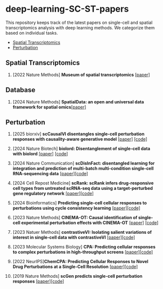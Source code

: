 # deep-learning-SC-ST-papers

This repository keeps track of the latest papers on single-cell and spatial transcriptomics analysis with deep learning methods. We categorize them based on individual tasks.

- [Spatial Transcriptomics](#spatial-transcriptomics)
- [Perturbation](#perturbation)

## Spatial Transcriptomics
1. [2022 Nature Methods] **Museum of spatial transcriptomics** [[paper]](https://www.nature.com/articles/s41592-022-01409-2)

## Database
1. [2024 Nature Methods] **SpatialData: an open and universal data framework for spatial omics**[[paper]](https://www.nature.com/articles/s41592-024-02212-x)

## Perturbation
1. [2025 biorxiv] **scCausalVI disentangles single-cell perturbation responses with causality-aware generative model** [[paper]](https://www.biorxiv.org/content/10.1101/2025.02.02.636136v1) [[code]](https://github.com/ShaokunAn/scCausalVI)

2. [2024 Nature Biotech] **biolord: Disentanglement of single-cell data with biolord** [[paper]](https://www.nature.com/articles/s41587-023-02079-x?fromPaywallRec=true) [[code]](https://github.com/nitzanlab/biolord)

3. [2024 Nature Communication] **scDisInFact: disentangled learning for integration and prediction of multi-batch multi-condition single-cell RNA-sequencing data** [[paper]](https://www.nature.com/articles/s41467-024-45227-w)[[code]](https://github.com/ZhangLabGT/scDisInFact)

4. [2024 Cell Repost Medicine] **scRank: scRank infers drug-responsive cell types from untreated scRNA-seq data using a target-perturbed gene regulatory network** [[paper]](https://www.cell.com/cell-reports-medicine/fulltext/S2666-3791(24)00260-X)[[code]](https://github.com/ZJUFanLab/scRank)

5. [2024 Bioinformatics] **Predicting single-cell cellular responses to perturbations using cycle consistency learning** [[paper]](https://academic.oup.com/bioinformatics/article/40/Supplement_1/i462/7700878)[[code]](https://github.com/hliulab/cycleCDR)

6. [2023 Nature Methods] **CINEMA-OT: Causal identification of single-cell experimental perturbation effects with CINEMA-OT** [[paper]](https://www.nature.com/articles/s41592-023-02040-5) [[code]](https://github.com/vandijklab/CINEMA-OT)

7. [2023 Natuer Methods] **contrastiveVI: Isolating salient variations of interest in single-cell data with contrastiveVI** [[paper]](https://www.nature.com/articles/s41592-023-01955-3)[[code]](https://github.com/suinleelab/contrastiveVI-reproducibility)

8. [2023 Molecular Systems Biology] **CPA: Predicting cellular responses to complex perturbations in high‐throughput screens** [[paper]](https://www.embopress.org/doi/full/10.15252/msb.202211517)[[code]](https://github.com/theislab/cpa)

9. [2022 NeurIPS]**ChemCPA: Predicting Cellular Responses to Novel Drug Perturbations at a Single-Cell Resolution** [[paper]](https://neurips.cc/virtual/2022/poster/53227)[[code]](https://github.com/theislab/chemCPA)

10. [2019 Nature Methods] **scGen predicts single-cell perturbation responses** [[paper]](https://www.nature.com/articles/s41592-019-0494-8)[[code]](https://github.com/theislab/scgen)





